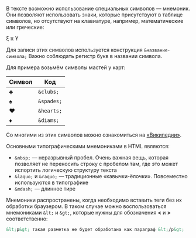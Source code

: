 В тексте возможно использование специальных символов — мнемоник. Они позволяют использовать знаки, которые присутствуют в таблице символов, но отсутствуют на клавиатуре, например, математические или греческие:

<div class="hexlet-basics-example">&xi; &pi; &upsih;</div>

Для записи этих символов используется конструкция `&название-символа;` Важно соблюдать регистр букв в названии символа.

Для примера возьмём символы мастей у карт:

|Символ|Код|
|--------|---------|
|&clubs; |`&clubs;`|
|&spades; |`&spades;`|
|&hearts; |`&hearts;`|
|&diams; |`&diams;`|

Со многими из этих символов можно ознакомиться на [«Википедии»](https://ru.wikipedia.org/wiki/Мнемоники_в_HTML).

Основными типографическими мнемониками в HTML являются:

* `&nbsp;` — неразрывный пробел. Очень важная вещь, которая позволяет не переносить строку с пробелом там, где это может испортить логическую структуру текста
* `&laquo;` и `&raquo;` — традиционные «кавычки-ёлочки». Повсеместно используются в типографике
* `&mdash;` — длинное тире

Мнемоники распространены, когда необходимо вставить теги без их обработки браузером. В таком случае можно воспользоваться мнемониками `&lt;` и `&gt;`, которые нужны для обозначения **<** и **>** соответственно:

```html
&lt;p&gt; такая разметка не будет обработана как параграф &lt;/p&gt;
```

